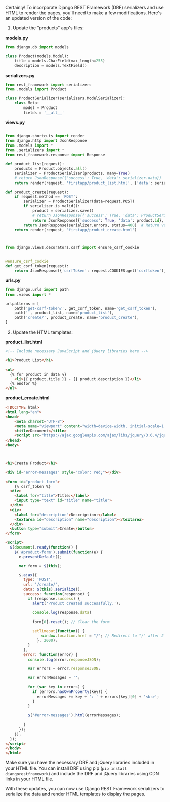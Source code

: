 Certainly! To incorporate Django REST Framework (DRF) serializers and use HTML to render the pages, you'll need to make a few modifications. Here's an updated version of the code:

1. Update the "products" app's files:

**models.py**
```python
from django.db import models

class Product(models.Model):
    title = models.CharField(max_length=255)
    description = models.TextField()
```

**serializers.py**
```python
from rest_framework import serializers
from .models import Product

class ProductSerializer(serializers.ModelSerializer):
    class Meta:
        model = Product
        fields = '__all__'
```

**views.py**
```python

from django.shortcuts import render
from django.http import JsonResponse
from .models import *
from .serializers import *
from rest_framework.response import Response

def product_list(request):
    products = Product.objects.all()
    serializer = ProductSerializer(products, many=True)
    # return JsonResponse({'success': True, 'data': serializer.data})
    return render(request, 'firstapp/product_list.html', {'data': serializer.data})

def product_create(request):
    if request.method == 'POST':
        serializer = ProductSerializer(data=request.POST)
        if serializer.is_valid():
            product = serializer.save()
            # return JsonResponse({'success': True, 'data': ProductSerializer(product).data}, status=201)
            return JsonResponse({'success': True, 'data': product.id}, status=201)
        return JsonResponse(serializer.errors, status=400)  # Return validation errors
    return render(request, 'firstapp/product_create.html')



from django.views.decorators.csrf import ensure_csrf_cookie


@ensure_csrf_cookie
def get_csrf_token(request):
    return JsonResponse({'csrfToken': request.COOKIES.get('csrftoken')})
```

**urls.py**
```py
from django.urls import path
from .views import *

urlpatterns = [
    path('get-csrf-token/', get_csrf_token, name='get_csrf_token'),
    path('', product_list, name='product_list'),
    path('create/', product_create, name='product_create'),    
]

```

2. Update the HTML templates:

**product_list.html**
```html
<!-- Include necessary JavaScript and jQuery libraries here -->

<h1>Product List</h1>

<ul>
  {% for product in data %}
    <li>{{ product.title }} - {{ product.description }}</li>
  {% endfor %}
</ul>

```

**product_create.html**
```html
<!DOCTYPE html>
<html lang="en">
<head>
    <meta charset="UTF-8">
    <meta name="viewport" content="width=device-width, initial-scale=1.0">
    <title>Document</title>
    <script src="https://ajax.googleapis.com/ajax/libs/jquery/3.6.4/jquery.min.js"></script>
</head>
<body>
    


<h1>Create Product</h1>

<div id="error-messages" style="color: red;"></div>

<form id="product-form">
    {% csrf_token %}
  <div>
    <label for="title">Title:</label>
    <input type="text" id="title" name="title">
  </div>
  <div>
    <label for="description">Description:</label>
    <textarea id="description" name="description"></textarea>
  </div>
  <button type="submit">Create</button>
</form>

<script>
  $(document).ready(function() {
    $('#product-form').submit(function(e) {
      e.preventDefault();

      var form = $(this); 

      $.ajax({
        type: 'POST',
        url: '/create/',
        data: $(this).serialize(),
        success: function(response) {
          if (response.success) {
            alert('Product created successfully.');

            console.log(response.data)

            form[0].reset(); // Clear the form 
            
            setTimeout(function() {
                window.location.href = "/"; // Redirect to "/" after 2 seconds
              }, 2000);
          }
        },
        error: function(error) {
          console.log(error.responseJSON);

          var errors = error.responseJSON;

          var errorMessages = '';
            
          for (var key in errors) {
            if (errors.hasOwnProperty(key)) {
              errorMessages += key + ': ' + errors[key][0] + '<br>';
            }
          }
          
          $('#error-messages').html(errorMessages);
        
        }
      });
    });
  });
</script>
</body>
</html>
```



Make sure you have the necessary DRF and jQuery libraries included in your HTML file. You can install DRF using pip (`pip install djangorestframework`) and include the DRF and jQuery libraries using CDN links in your HTML file.

With these updates, you can now use Django REST Framework serializers to serialize the data and render HTML templates to display the pages.
